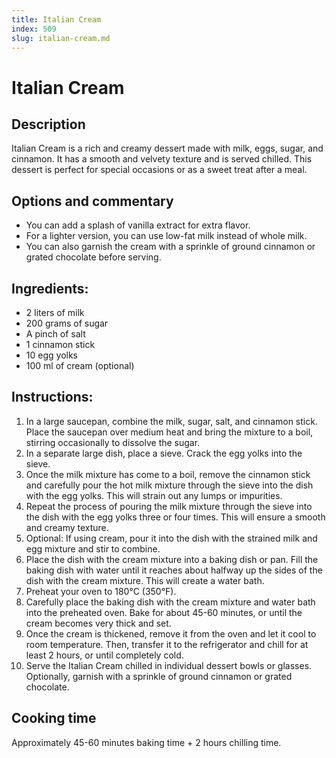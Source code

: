```yaml
---
title: Italian Cream
index: 509
slug: italian-cream.md
---
```


# Italian Cream

## Description
Italian Cream is a rich and creamy dessert made with milk, eggs, sugar, and cinnamon. It has a smooth and velvety texture and is served chilled. This dessert is perfect for special occasions or as a sweet treat after a meal.

## Options and commentary
- You can add a splash of vanilla extract for extra flavor.
- For a lighter version, you can use low-fat milk instead of whole milk.
- You can also garnish the cream with a sprinkle of ground cinnamon or grated chocolate before serving.

## Ingredients:
- 2 liters of milk
- 200 grams of sugar
- A pinch of salt
- 1 cinnamon stick
- 10 egg yolks
- 100 ml of cream (optional)

## Instructions:
1. In a large saucepan, combine the milk, sugar, salt, and cinnamon stick. Place the saucepan over medium heat and bring the mixture to a boil, stirring occasionally to dissolve the sugar.
2. In a separate large dish, place a sieve. Crack the egg yolks into the sieve.
3. Once the milk mixture has come to a boil, remove the cinnamon stick and carefully pour the hot milk mixture through the sieve into the dish with the egg yolks. This will strain out any lumps or impurities.
4. Repeat the process of pouring the milk mixture through the sieve into the dish with the egg yolks three or four times. This will ensure a smooth and creamy texture.
5. Optional: If using cream, pour it into the dish with the strained milk and egg mixture and stir to combine.
6. Place the dish with the cream mixture into a baking dish or pan. Fill the baking dish with water until it reaches about halfway up the sides of the dish with the cream mixture. This will create a water bath.
7. Preheat your oven to 180°C (350°F).
8. Carefully place the baking dish with the cream mixture and water bath into the preheated oven. Bake for about 45-60 minutes, or until the cream becomes very thick and set.
9. Once the cream is thickened, remove it from the oven and let it cool to room temperature. Then, transfer it to the refrigerator and chill for at least 2 hours, or until completely cold.
10. Serve the Italian Cream chilled in individual dessert bowls or glasses. Optionally, garnish with a sprinkle of ground cinnamon or grated chocolate.

## Cooking time
Approximately 45-60 minutes baking time + 2 hours chilling time.